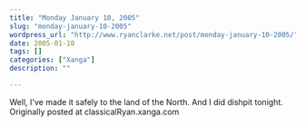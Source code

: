 ```yaml
---
title: "Monday January 10, 2005"
slug: "monday-january-10-2005"
wordpress_url: "http://www.ryanclarke.net/post/monday-january-10-2005/"
date: 2005-01-10
tags: []
categories: ["Xanga"]
description: ""

---
```


Well, I've made it safely to the land of the North. And I did dishpit tonight.
Originally posted at classicalRyan.xanga.com

